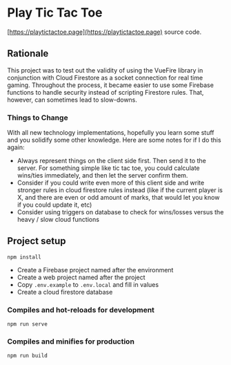 # Play Tic Tac Toe

[https://playtictactoe.page](https://playtictactoe.page) source code.

## Rationale

This project was to test out the validity of using the VueFire library in conjunction with Cloud Firestore as a socket connection for real time gaming. Throughout the process, it became easier to use some Firebase functions to handle
security instead of scripting Firestore rules. That, however, can sometimes lead to slow-downs.

### Things to Change

With all new technology implementations, hopefully you learn some stuff and you solidify some other knowledge.  Here are some notes for if I do this again:

- Always represent things on the client side first. Then send it to the server.  For something simple like tic tac toe, you could calculate wins/ties immediately, and then let the server confirm them.
- Consider if you could write even more of this client side and write stronger rules in cloud firestore rules instead (like if the current player is X, and there are even or odd amount of marks, that would let you know if you could update it, etc)
- Consider using triggers on database to check for wins/losses versus the heavy / slow cloud functions

## Project setup
```
npm install
```

* Create a Firebase project named after the environment
* Create a web project named after the project
* Copy `.env.example` to `.env.local` and fill in values
* Create a cloud firestore database


### Compiles and hot-reloads for development
```
npm run serve
```

### Compiles and minifies for production
```
npm run build
```
